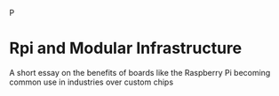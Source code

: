 P
# Rpi and Modular Infrastructure
A short essay on the benefits of boards like the Raspberry Pi becoming common use in industries over custom chips
